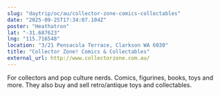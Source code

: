 ```yaml
---
slug: "daytrip/oc/au/collector-zone-comics-collectables"
date: "2025-09-25T17:34:07.104Z"
poster: "Heathatron"
lat: "-31.687623"
lng: "115.716548"
location: "3/21 Pensacola Terrace, Clarkson WA 6030"
title: "Collector Zone! Comics & Collectables"
external_url: http://www.collectorzone.com.au/
---
```

For collectors and pop culture nerds. Comics, figurines, books, toys and more. They also buy and sell retro/antique toys and collectables.